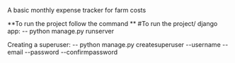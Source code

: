 A basic monthly expense tracker for farm costs 


**To run the project follow the command **
#To run the project/ django app:
-- python manage.py runserver 

Creating a superuser:
-- python manage.py createsuperuser
--username
--email
--password
--confirmpassword

